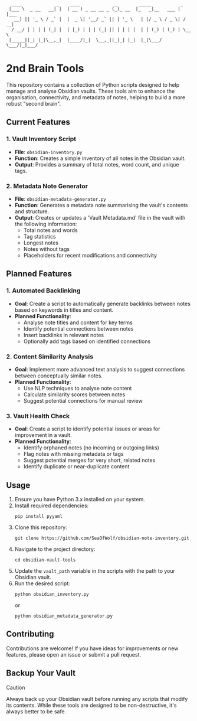 ```
  ____             _    ____             _        _____           _     
 |___ \  _ __   __| |  | __ ) _ __ __ _ (_)_ __  |_   _|__   ___ | |___ 
   __) || '_ \ / _` |  |  _ \| '__/ _` || | '_ \   | |/ _ \ / _ \| / __|
  / __/ | | | | (_| |  | |_) | | | (_| || | | | |  | | (_) | (_) | \__ \
 |_____||_| |_|\__,_|  |____/|_|  \__,_||_|_| |_|  |_|\___/ \___/|_|___/

```
# 2nd Brain Tools

This repository contains a collection of Python scripts designed to help manage and analyse Obsidian vaults. These tools aim to enhance the organisation, connectivity, and metadata of notes, helping to build a more robust "second brain".

## Current Features

### 1. Vault Inventory Script
- **File**: `obsidian-inventory.py`
- **Function**: Creates a simple inventory of all notes in the Obsidian vault.
- **Output**: Provides a summary of total notes, word count, and unique tags.

### 2. Metadata Note Generator
- **File**: `obsidian-metadata-generator.py`
- **Function**: Generates a metadata note summarising the vault's contents and structure.
- **Output**: Creates or updates a 'Vault Metadata.md' file in the vault with the following information:
  - Total notes and words
  - Tag statistics
  - Longest notes
  - Notes without tags
  - Placeholders for recent modifications and connectivity

## Planned Features

### 1. Automated Backlinking
- **Goal**: Create a script to automatically generate backlinks between notes based on keywords in titles and content.
- **Planned Functionality**:
  - Analyse note titles and content for key terms
  - Identify potential connections between notes
  - Insert backlinks in relevant notes
  - Optionally add tags based on identified connections

### 2. Content Similarity Analysis
- **Goal**: Implement more advanced text analysis to suggest connections between conceptually similar notes.
- **Planned Functionality**:
  - Use NLP techniques to analyse note content
  - Calculate similarity scores between notes
  - Suggest potential connections for manual review

### 3. Vault Health Check
- **Goal**: Create a script to identify potential issues or areas for improvement in a vault.
- **Planned Functionality**:
  - Identify orphaned notes (no incoming or outgoing links)
  - Flag notes with missing metadata or tags
  - Suggest potential merges for very short, related notes
  - Identify duplicate or near-duplicate content

## Usage

1. Ensure you have Python 3.x installed on your system.
2. Install required dependencies:
   ```
   pip install pyyaml
   ```
3. Clone this repository:
   ```
   git clone https://github.com/SeaOfWolf/obsidian-note-inventory.git
   ```
4. Navigate to the project directory:
   ```
   cd obsidian-vault-tools
   ```
5. Update the `vault_path` variable in the scripts with the path to your Obsidian vault.
6. Run the desired script:
   ```
   python obsidian_inventory.py
   ```
   or
   ```
   python obsidian_metadata_generator.py
   ```

## Contributing

Contributions are welcome! If you have ideas for improvements or new features, please open an issue or submit a pull request.

## Backup Your Vault

> [!CAUTION]
> Always back up your Obsidian vault before running any scripts that modify its contents. While these tools are designed to be non-destructive, it's always better to be safe.
